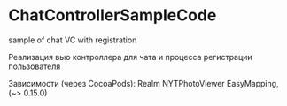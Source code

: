 # ChatControllerSampleCode
sample of chat VC with registration

Реализация вью контроллера для чата и процесса регистрации пользователя

Зависимости (через CocoaPods):
Realm
NYTPhotoViewer
EasyMapping, (~> 0.15.0)
